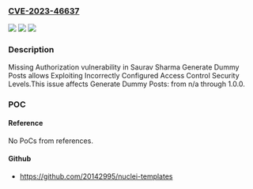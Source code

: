### [CVE-2023-46637](https://cve.mitre.org/cgi-bin/cvename.cgi?name=CVE-2023-46637)
![](https://img.shields.io/static/v1?label=Product&message=Generate%20Dummy%20Posts&color=blue)
![](https://img.shields.io/static/v1?label=Version&message=n%2Fa%3C%3D%201.0.0%20&color=brighgreen)
![](https://img.shields.io/static/v1?label=Vulnerability&message=CWE-862%20Missing%20Authorization&color=brighgreen)

### Description

Missing Authorization vulnerability in Saurav Sharma Generate Dummy Posts allows Exploiting Incorrectly Configured Access Control Security Levels.This issue affects Generate Dummy Posts: from n/a through 1.0.0.

### POC

#### Reference
No PoCs from references.

#### Github
- https://github.com/20142995/nuclei-templates

